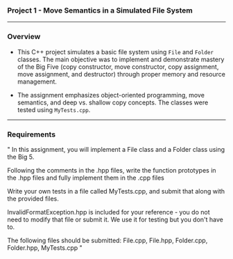 ### Project 1 - Move Semantics in a Simulated File System ####

--- --- --- --- --- --- ---

### Overview ### 

- This C++ project simulates a basic file system using `File` and `Folder` classes. The main objective was to implement and demonstrate mastery of the Big Five (copy constructor, move constructor, copy assignment, move assignment, and destructor) through proper memory and resource management.

- The assignment emphasizes object-oriented programming, move semantics, and deep vs. shallow copy concepts. The classes were tested using `MyTests.cpp`.

--- --- --- --- --- --- ---

### Requirements ### 

" In this assignment, you will implement a File class and a Folder class using the Big 5.

Following the comments in the .hpp files, write the function prototypes in the .hpp files and fully implement them in the .cpp files

Write your own tests in a file called MyTests.cpp, and submit that along with the provided files.

InvalidFormatException.hpp is included for your reference - you do not need to modify that file or submit it. We use it for testing but you don't have to.

The following files should be submitted: File.cpp, File.hpp, Folder.cpp, Folder.hpp, MyTests.cpp "
